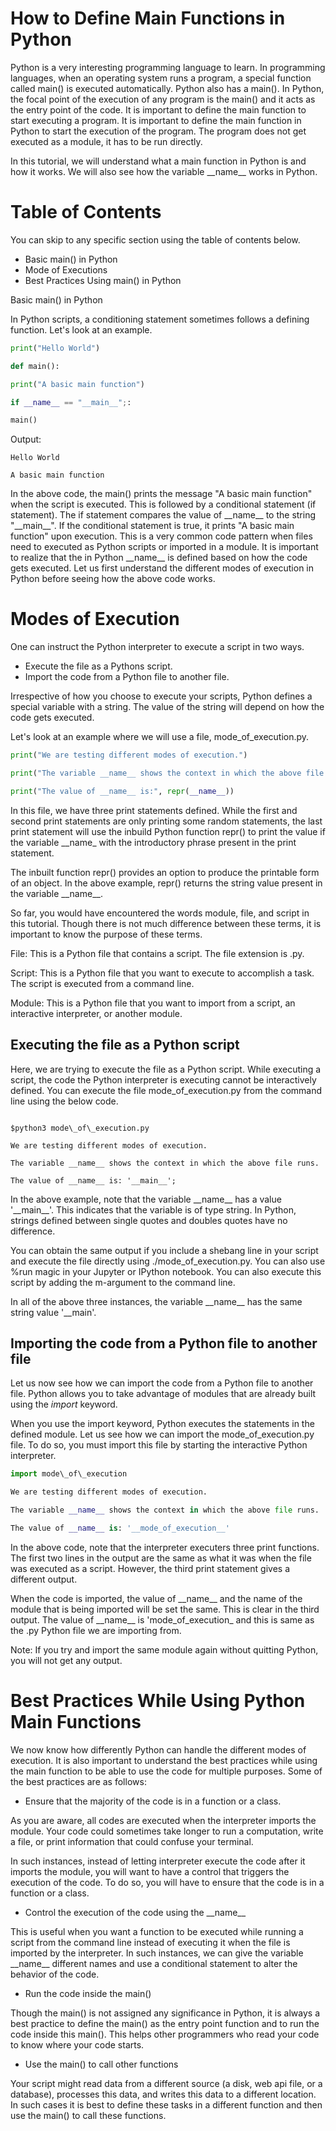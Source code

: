 # How to Define Main Functions in Python

Python is a very interesting programming language to learn. In programming languages, when an operating system runs a program, a special function called main() is executed automatically. Python also has a main(). In Python, the focal point of the execution of any program is the main() and it acts as the entry point of the code. It is important to define the main function to start executing a program. It is important to define the main function in Python to start the execution of the program. The program does not get executed as a module, it has to be run directly.

In this tutorial, we will understand what a main function in Python is and how it works. We will also see how the variable \_\_name\_\_ works in Python.

# Table of Contents

You can skip to any specific section using the table of contents below.

- Basic main() in Python
- Mode of Executions
- Best Practices Using main() in Python

Basic main() in Python

In Python scripts, a conditioning statement sometimes follows a defining function. Let&#39;s look at an example.

```python
print("Hello World")

def main():

print("A basic main function")

if __name__ == "__main__";:

main()
```

Output:

```
Hello World

A basic main function
```
In the above code, the main() prints the message &quot;A basic main function&quot; when the script is executed. This is followed by a conditional statement (if statement). The if statement compares the value of \_\_name\_\_ to the string &quot;\_\_main\_\_&quot;. If the conditional statement is true, it prints &quot;A basic main function&quot; upon execution. This is a very common code pattern when files need to executed as Python scripts or imported in a module. It is important to realize that the in Python \_\_name\_\_ is defined based on how the code gets executed. Let us first understand the different modes of execution in Python before seeing how the above code works.

# Modes of Execution

One can instruct the Python interpreter to execute a script in two ways.

- Execute the file as a Pythons script.
- Import the code from a Python file to another file.

Irrespective of how you choose to execute your scripts, Python defines a special variable with a string. The value of the string will depend on how the code gets executed.

Let&#39;s look at an example where we will use a file, mode\_of\_execution.py.

```python
print("We are testing different modes of execution.")

print("The variable __name__ shows the context in which the above file runs.")

print("The value of __name__ is:", repr(__name__))
```
In this file, we have three print statements defined. While the first and second print statements are only printing some random statements, the last print statement will use the inbuild Python function repr() to print the value if the variable \_\_name\_ with the introductory phrase present in the print statement.

The inbuilt function repr() provides an option to produce the printable form of an object. In the above example, repr() returns the string value present in the variable \_\_name\_\_.

So far, you would have encountered the words module, file, and script in this tutorial. Though there is not much difference between these terms, it is important to know the purpose of these terms.

File: This is a Python file that contains a script. The file extension is .py.

Script: This is a Python file that you want to execute to accomplish a task. The script is executed from a command line.

Module: This is a Python file that you want to import from a script, an interactive interpreter, or another module.

## Executing the file as a Python script

Here, we are trying to execute the file as a Python script. While executing a script, the code the Python interpreter is executing cannot be interactively defined. You can execute the file mode\_of\_execution.py from the command line using the below code.
``` shell

$python3 mode\_of\_execution.py

We are testing different modes of execution.

The variable __name__ shows the context in which the above file runs.

The value of __name__ is: '__main__';
```
In the above example, note that the variable \_\_name\_\_ has a value &#39;\_\_main\_\_&#39;. This indicates that the variable is of type string. In Python, strings defined between single quotes and doubles quotes have no difference.

You can obtain the same output if you include a shebang line in your script and execute the file directly using ./mode\_of\_execution.py. You can also use %run magic in your Jupyter or IPython notebook. You can also execute this script by adding the m-argument to the command line.

In all of the above three instances, the variable \_\_name\_\_ has the same string value &#39;\_\_main&#39;.

## Importing the code from a Python file to another file

Let us now see how we can import the code from a Python file to another file. Python allows you to take advantage of modules that are already built using the _import_ keyword.

When you use the import keyword, Python executes the statements in the defined module. Let us see how we can import the mode\_of\_execution.py file. To do so, you must import this file by starting the interactive Python interpreter.

```python
import mode\_of\_execution

We are testing different modes of execution.

The variable __name__ shows the context in which the above file runs.

The value of __name__ is: '__mode_of_execution__'
```
In the above code, note that the interpreter executers three print functions. The first two lines in the output are the same as what it was when the file was executed as a script. However, the third print statement gives a different output.

When the code is imported, the value of \_\_name\_\_ and the name of the module that is being imported will be set the same. This is clear in the third output. The value of \_\_name\_\_ is &#39;mode\_of\_execution\_ and this is same as the .py Python file we are importing from.

Note: If you try and import the same module again without quitting Python, you will not get any output.

# Best Practices While Using Python Main Functions

We now know how differently Python can handle the different modes of execution. It is also important to understand the best practices while using the main function to be able to use the code for multiple purposes. Some of the best practices are as follows:

- Ensure that the majority of the code is in a function or a class.

As you are aware, all codes are executed when the interpreter imports the module. Your code could sometimes take longer to run a computation, write a file, or print information that could confuse your terminal.

In such instances, instead of letting interpreter execute the code after it imports the module, you will want to have a control that triggers the execution of the code. To do so, you will have to ensure that the code is in a function or a class.

- Control the execution of the code using the \_\_name\_\_

This is useful when you want a function to be executed while running a script from the command line instead of executing it when the file is imported by the interpreter. In such instances, we can give the variable \_\_name\_\_ different names and use a conditional statement to alter the behavior of the code.

- Run the code inside the main()

Though the main() is not assigned any significance in Python, it is always a best practice to define the main() as the entry point function and to run the code inside this main(). This helps other programmers who read your code to know where your code starts.

- Use the main() to call other functions

Your script might read data from a different source (a disk, web api file, or a database), processes this data, and writes this data to a different location. In such cases it is best to define these tasks in a different function and then use the main() to call these functions.